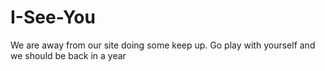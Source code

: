 # I-See-You
We are away from our site doing some keep up. Go play with yourself and we should be back in a year
